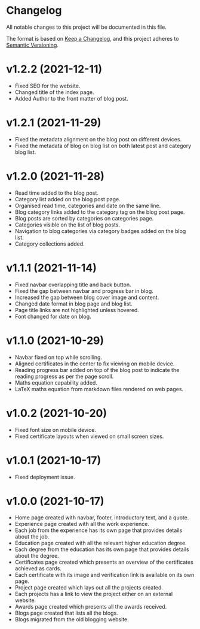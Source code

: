 # Changelog
All notable changes to this project will be documented in this file.

The format is based on [Keep a Changelog](https://keepachangelog.com/en/1.0.0/),
and this project adheres to [Semantic Versioning](https://semver.org/spec/v2.0.0.html).

# v1.2.2 (2021-12-11)

* Fixed SEO for the website.
* Changed title of the index page.
* Added Author to the front matter of blog post.

# v1.2.1 (2021-11-29)

* Fixed the metadata alignment on the blog post on different devices.
* Fixed the metadata of blog on blog list on both latest post and category blog list.

# v1.2.0 (2021-11-28)

* Read time added to the blog post.
* Category list added on the blog post page.
* Organised read time, categories and date on the same line.
* Blog category links added to the category tag on the blog post page.
* Blog posts are sorted by categories on categories page.
* Categories visible on the list of blog posts.
* Navigation to blog categories via category badges added on the blog list.
* Category collections added.

# v1.1.1 (2021-11-14)

* Fixed navbar overlapping title and back button.
* Fixed the gap between navbar and progress bar in blog.
* Increased the gap between blog cover image and content.
* Changed date format in blog page and blog list.
* Page title links are not highlighted unless hovered.
* Font changed for date on blog.

# v1.1.0 (2021-10-29)

* Navbar fixed on top while scrolling.
* Aligned certificates in the center to fix viewing on mobile device.
* Reading progress bar added on top of the blog post to indicate the reading progress as per the page scroll.
* Maths equation capability added.
* LaTeX maths equation from markdown files rendered on web pages.

# v1.0.2 (2021-10-20)

* Fixed font size on mobile device.
* Fixed certificate layouts when viewed on small screen sizes.

# v1.0.1 (2021-10-17)

* Fixed deployment issue.

# v1.0.0 (2021-10-17)

* Home page created with navbar, footer, introductory text, and a quote.
* Experience page created with all the work experience.
* Each job from the experience has its own page that provides details about the job.
* Education page created with all the relevant higher education degree.
* Each degree from the education has its own page that provides details about the degree.
* Certificates page created which presents an overview of the certificates achieved as cards.
* Each certificate with its image and verification link is available on its own page.
* Project page created which lays out all the projects created.
* Each projects has a link to view the project either on an external website.
* Awards page created which presents all the awards received.
* Blogs page created that lists all the blogs.
* Blogs migrated from the old blogging website.  
